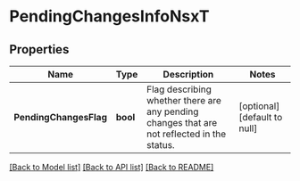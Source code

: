 # PendingChangesInfoNsxT

## Properties
Name | Type | Description | Notes
------------ | ------------- | ------------- | -------------
**PendingChangesFlag** | **bool** | Flag describing whether there are any pending changes that are not reflected in the status.  | [optional] [default to null]

[[Back to Model list]](../README.md#documentation-for-models) [[Back to API list]](../README.md#documentation-for-api-endpoints) [[Back to README]](../README.md)

